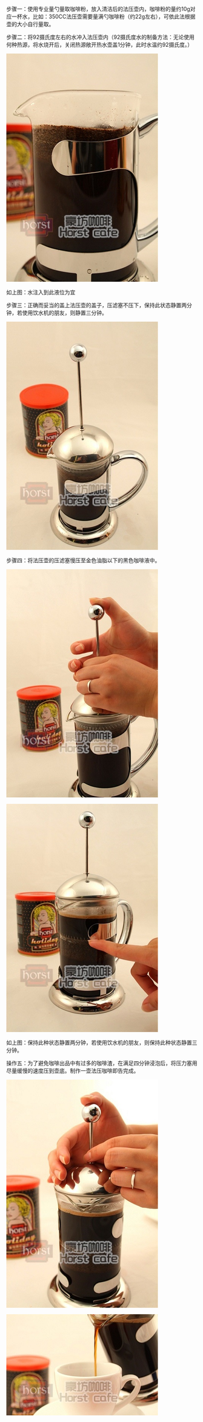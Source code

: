 步骤一：使用专业量勺量取咖啡粉，放入清洁后的法压壶内，咖啡粉的量约10g对应一杯水，比如：350CC法压壶需要量满勺咖啡粉（约22g左右），可依此法根据壶的大小自行量取。

步骤二：将92摄氏度左右的水冲入法压壶内（92摄氏度水的制备方法：无论使用何种热源，将水烧开后，关闭热源敞开热水壶盖1分钟，此时水温约92摄氏度。）

![](</images/2014/coffee-faya-4.jpg>)

如上图：水注入到此液位为宜

步骤三：正确而妥当的盖上法压壶的盖子，压滤塞不压下，保持此状态静置两分钟，若使用饮水机的朋友，则静置三分钟。

![](</images/2014/coffee-faya-5.jpg>)

步骤四：将法压壶的压滤塞慢压至金色油脂以下的黑色咖啡液中。

![](</images/2014/coffee-faya-6.jpg>)

![](</images/2014/coffee-faya-7.jpg>)

如上图：保持此种状态静置两分钟，若使用饮水机的朋友，则保持此种状态静置三分钟。

操作五：为了避免咖啡出品中有过多的咖啡渣，在满足四分钟浸泡后，将压力塞用尽量缓慢的速度压到壶底。制作一壶法压咖啡即告完成。

![](</images/2014/coffee-faya-8.jpg>)

![](</images/2014/coffee-faya-9.jpg>)
